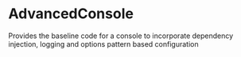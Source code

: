 # AdvancedConsole
Provides the baseline code for a console to incorporate dependency injection, logging and options pattern based configuration
